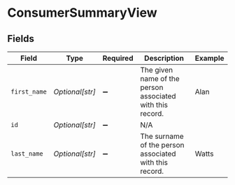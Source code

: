 # ConsumerSummaryView


## Fields

| Field                                                     | Type                                                      | Required                                                  | Description                                               | Example                                                   |
| --------------------------------------------------------- | --------------------------------------------------------- | --------------------------------------------------------- | --------------------------------------------------------- | --------------------------------------------------------- |
| `first_name`                                              | *Optional[str]*                                           | :heavy_minus_sign:                                        | The given name of the person associated with this record. | Alan                                                      |
| `id`                                                      | *Optional[str]*                                           | :heavy_minus_sign:                                        | N/A                                                       |                                                           |
| `last_name`                                               | *Optional[str]*                                           | :heavy_minus_sign:                                        | The surname of the person associated with this record.    | Watts                                                     |